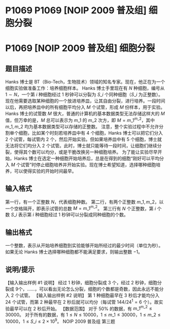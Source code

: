# P1069 P1069 [NOIP 2009 普及组] 细胞分裂

# P1069 [NOIP 2009 普及组] 细胞分裂

## 题目描述

Hanks 博士是 BT（Bio-Tech，生物技术）领域的知名专家。现在，他正在为一个细胞实验做准备工作：培养细胞样本。
Hanks 博士手里现在有 $N$ 种细胞，编号从 $1 \sim N$，一个第 $i$ 种细胞经过 $1$ 秒钟可以分裂为 $S\_i$ 个同种细胞（$S\_i$ 为正整数）。现在他需要选取某种细胞的一个放进培养皿，让其自由分裂，进行培养。一段时间以后，再把培养皿中的所有细胞平均分入 $M$ 个试管，形成 $M$ 份样本，用于实验。Hanks 博士的试管数 $M$ 很大，普通的计算机的基本数据类型无法存储这样大的 $M$ 值，但万幸的是，$M$ 总可以表示为 $m\_1$ 的 $m\_2$ 次方，即 $M = m\_1^{m\_2}$，其中 $m\_1,m\_2$ 均为基本数据类型可以存储的正整数。
注意，整个实验过程中不允许分割单个细胞，比如某个时刻若培养皿中有 $4$ 个细胞，Hanks 博士可以把它们分入 $2$ 个试管，每试管内 $2$ 个，然后开始实验。但如果培养皿中有 $5$ 个细胞，博士就无法将它们均分入 $2$ 个试管。此时，博士就只能等待一段时间，让细胞们继续分裂，使得其个数可以均分，或是干脆改换另一种细胞培养。
为了能让实验尽早开始，Hanks 博士在选定一种细胞开始培养后，总是在得到的细胞“刚好可以平均分入 $M$ 个试管”时停止细胞培养并开始实验。现在博士希望知道，选择哪种细胞培养，可以使得实验的开始时间最早。

## 输入格式

第一行，有一个正整数 $N$，代表细胞种数。
第二行，有两个正整数 $m\_1,m\_2$，以一个空格隔开，即表示试管的总数 $M = m\_1^{m\_2}$。
第三行有 $N$ 个正整数，第 $i$ 个数 $S\_i$ 表示第 $i$ 种细胞经过 $1$ 秒钟可以分裂成同种细胞的个数。

## 输出格式

一个整数，表示从开始培养细胞到实验能够开始所经过的最少时间（单位为秒）。
如果无论 Hanks 博士选择哪种细胞都不能满足要求，则输出整数 $-1$。

## 说明/提示

【输入输出样例 \#1 说明】
经过 $1$ 秒钟，细胞分裂成 $3$ 个，经过 $2$ 秒钟，细胞分裂成 $9$个，……，可以看出无论怎么分裂，细胞的个数都是奇数，因此永远不能分入 $2$ 个试管。
【输入输出样例 \#2 说明】
第 $1$ 种细胞最早在 $3$ 秒后才能均分入 $24$ 个试管，而第 $2$ 种最早在 $2$ 秒后就可以均分（每试管 $144 / {24}^1 = 6$ 个）。故实验最早可以在 $2$ 秒后开始。
【数据范围】
对于 $50 \%$ 的数据，有 $m\_1^{m\_2} \le 30000$。
对于所有的数据，有 $1 \le N \le 10000$，$1 \le m\_1 \le 30000$，$1 \le m\_2 \le 10000$，$1 \le S\_i \le 2 \times {10}^9$。
NOIP 2009 普及组 第三题
